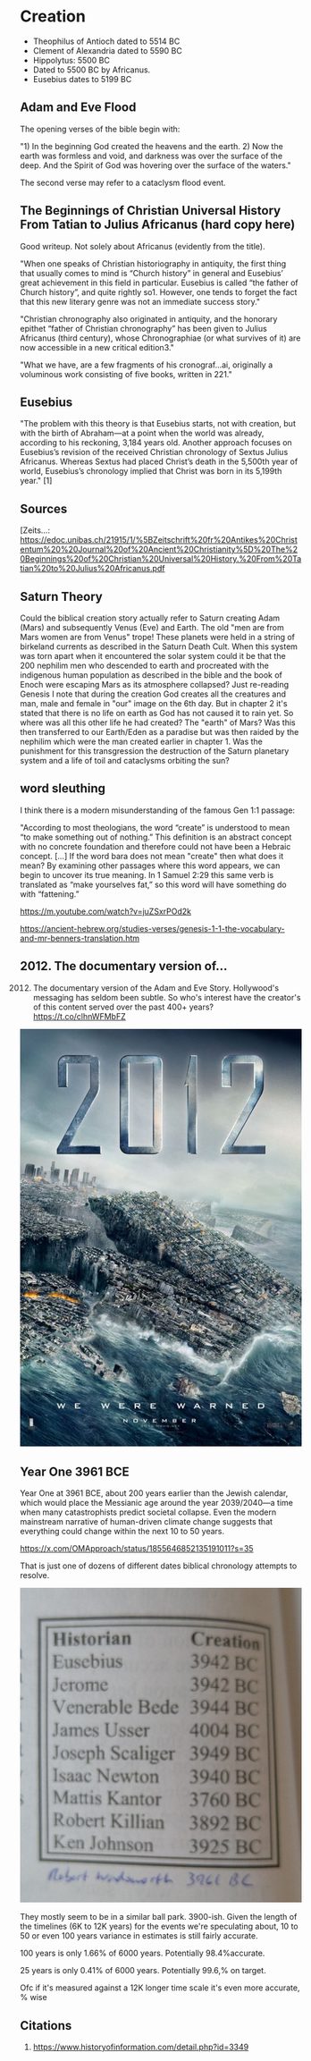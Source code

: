 # Creation

- Theophilus of Antioch dated to 5514 BC
- Clement of Alexandria dated to 5590 BC
- Hippolytus: 5500 BC
- Dated to 5500 BC by Africanus.
- Eusebius dates to 5199 BC

## Adam and Eve Flood

The opening verses of the bible begin with:

"1) In the beginning God created the heavens and the earth. 2) Now the earth was formless and void, and darkness was over the surface of the deep. And the Spirit of God was hovering over the surface of the waters."

The second verse may refer to a cataclysm flood event.

## The Beginnings of Christian Universal History From Tatian to Julius Africanus (hard copy here)

Good writeup. Not solely about Africanus (evidently from the title).

"When one speaks of Christian historiography in antiquity, the first thing that usually comes to mind is “Church history” in general and Eusebius’ great achievement in this field in particular. Eusebius is called “the father of Church history”, and quite rightly so1. However, one tends to forget the fact that this new literary genre was not an immediate success story."

"Christian chronography also originated in antiquity, and the honorary epithet “father of Christian chronography” has been given to Julius Africanus (third century), whose Chronographiae (or what survives of it) are now accessible in a new critical edition3."

"What we have, are a few fragments of his cronograf...ai, originally a voluminous work consisting of five books, written in 221."

## Eusebius

"The problem with this theory is that Eusebius starts, not with creation, but with the birth of Abraham—at a point when the world was already, according to his reckoning, 3,184 years old. Another approach focuses on Eusebius’s revision of the received Christian chronology of Sextus Julius Africanus. Whereas Sextus had placed Christ’s death in the 5,500th year of world, Eusebius’s chronology implied that Christ was born in its 5,199th year." [1]

## Sources

[Zeits...: https://edoc.unibas.ch/21915/1/%5BZeitschrift%20fr%20Antikes%20Christentum%20%20Journal%20of%20Ancient%20Christianity%5D%20The%20Beginnings%20of%20Christian%20Universal%20History.%20From%20Tatian%20to%20Julius%20Africanus.pdf

## Saturn Theory

Could the biblical creation story actually refer to Saturn creating Adam (Mars) and subsequently Venus (Eve) and Earth. The old "men are from Mars women are from Venus" trope! These planets were held in a string of birkeland currents as described in the Saturn Death Cult. When this system was torn apart when it encountered the solar system could it be that the 200 nephilim men who descended to earth and procreated with the indigenous human population as described in the bible and the book of Enoch were escaping Mars as its atmosphere collapsed? Just re-reading Genesis I note that during the creation God creates all the creatures and man, male and female in "our" image on the 6th day. But in chapter 2 it's stated that there is no life on earth as God has not caused it to rain yet. So where was all this other life he had created? The "earth" of Mars? Was this then transferred to our Earth/Eden as a paradise but was then raided by the nephilim which were the man created earlier in chapter 1. Was the punishment for this transgression the destruction of the Saturn planetary system and a life of toil and cataclysms orbiting the sun?

## word sleuthing

I think there is a modern misunderstanding of the famous Gen 1:1 passage:

"According to most theologians, the word “create” is understood to mean “to make something out of nothing.” This definition is an abstract concept with no concrete foundation and therefore could not have been a Hebraic concept.
 [...] 
If the word bara does not mean "create" then what does it mean? By examining other passages where this word appears, we can begin to uncover its true meaning. In 1 Samuel 2:29 this same verb is translated as “make yourselves fat,” so this word will have something do with “fattening.”

https://m.youtube.com/watch?v=juZSxrPOd2k

https://ancient-hebrew.org/studies-verses/genesis-1-1-the-vocabulary-and-mr-benners-translation.htm

## 2012. The documentary version of...

2012. The documentary version of the Adam and Eve Story. Hollywood's messaging has seldom been subtle. So who's interest have the creator's of this content served over the past 400+ years? https://t.co/clhnWFMbFZ

![](img/1801760694028931377-GQEd9ugXoAAmRii.png)

## Year One 3961 BCE

Year One at 3961 BCE, about 200 years earlier than the Jewish calendar, which would place the Messianic age around the year 2039/2040—a time when many catastrophists predict societal collapse. Even the modern mainstream narrative of human-driven climate change suggests that everything could change within the next 10 to 50 years. 

https://x.com/OMApproach/status/1855646852135191011?s=35

That is just one of dozens of different dates biblical chronology attempts to resolve.

![](img/photo_5908@10-11-2024_23-34-02.jpg)

They mostly seem to be in a similar ball park. 3900-ish. Given the length of the timelines (6K to 12K years) for the events we're speculating about, 10 to 50 or even 100 years variance in estimates is still fairly accurate.

100 years is only 1.66% of 6000 years. Potentially 98.4%accurate.

25 years is only 0.41% of 6000 years. Potentially 99.6,% on target.

Ofc if it's measured against a 12K longer time scale it's even more accurate, % wise

## Citations

1. https://www.historyofinformation.com/detail.php?id=3349